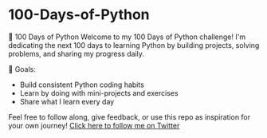 # 100-Days-of-Python
🐍 100 Days of Python
Welcome to my 100 Days of Python challenge!
I'm dedicating the next 100 days to learning Python by building projects, solving problems, and sharing my progress daily.

📌 Goals:
* Build consistent Python coding habits
* Learn by doing with mini-projects and exercises
* Share what I learn every day

Feel free to follow along, give feedback, or use this repo as inspiration for your own journey!
[Click here to follow me on Twitter](https://twitter.com/@kulade_p13)



